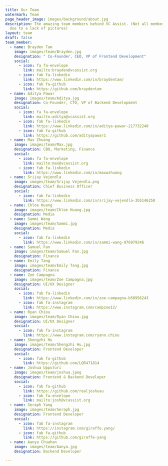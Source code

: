 ```yaml
---
title: Our Team
watermark: Team
page_header_image: images/background/about.jpg
description: The amazing team members behind VC Assist. (Not all members listed
  due to a lack of pictures)
layout: team
draft: false
team_member:
  - name: Brayden Tam
    image: images/team/Brayden.jpg
    designation: " Co-Founder, CEO, VP of Frontend Development"
    social:
      - icon: fa fa-envelope
        link: mailto:brayden@vcassist.org
      - icon: fab fa-linkedin
        link: https://www.linkedin.com/in/braydentam/
      - icon: fab fa-github
        link: https://github.com/braydentam
  - name: Aditya Pawar
    image: images/team/Aditya.jpg
    designation: Co-Founder, CTO, VP of Backend Development
    social:
      - icon: fa fa-envelope
        link: mailto:aditya@vcassist.org
      - icon: fab fa-linkedin
        link: https://www.linkedin.com/in/aditya-pawar-217732240
      - icon: fab fa-github
        link: https://github.com/adityapawar1
  - name: Max Zhuang
    image: images/team/Max.jpg
    designation: CBO, Marketing, Finance
    social:
      - icon: fa fa-envelope
        link: mailto:max@vcassist.org
      - icon: fab fa-linkedin
        link: https://www.linkedin.com/in/maxwzhuang
  - name: Srijay Vejendla
    image: images/team/Srijay Vejendla.png
    designation: Chief Business Officer
    social:
      - icon: fab fa-linkedin
        link: https://www.linkedin.com/in/srijay-vejendla-3b5146250
  - name: Chloe Huang
    image: images/team/Chloe Huang.jpg
    designation: Media
  - name: Sammi Wang
    image: images/team/Sammi.jpg
    designation: Media
    social:
      - icon: fab fa-linkedin
        link: https://www.linkedin.com/in/sammi-wang-976979246
  - name: Samuel Fan
    image: images/team/Samuel Fan.jpg
    designation: Finance
  - name: Emily Tang
    image: images/team/Emily Tang.jpg
    designation: Finance
  - name: Zoe Campagna
    image: images/team/Zoe Campagna.jpg
    designation: UI/UX Designer
    social:
      - icon: fab fa-linkedin
        link: https://www.linkedin.com/in/zoe-campagna-b58956243
      - icon: fab fa-instagram
        link: https://www.instagram.com/campzoe12/
  - name: Ryan Chiou
    image: images/team/Ryan Chiou.jpg
    designation: UI/UX Designer
    social:
      - icon: fab fa-instagram
        link: https://www.instagram.com/ryann.chiou
  - name: Shengzhi Hu
    image: images/team/Shengzhi Hu.jpg
    designation: Frontend Developer
    social:
      - icon: fab fa-github
        link: https://github.com/LQR471814
  - name: Joshua Upputuri
    image: images/team/joshua.jpeg
    designation: Frontend & Backend Developer
    social:
      - icon: fab fa-github
        link: https://github.com/realjoshuau
      - icon: fab fa-envelope
        link: mailto:josh@vcassist.org
  - name: Seraph Yang
    image: images/team/Seraph.jpg
    designation: Frontend Developer
    social:
      - icon: fab fa-instagram
        link: https://instagram.com/giraffe.yang/
      - icon: fab fa-github
        link: https://github.com/giraffe-yang
  - name: Aanya Chuahan
    image: images/team/Aanya.jpg
    designation: Backend Developer

---
```

